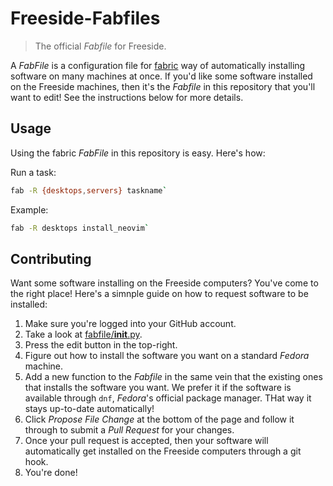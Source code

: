 # Freeside-Fabfiles

> The official _Fabfile_ for Freeside.

A _FabFile_ is a configuration file for [fabric](http://www.fabfile.org/) way of automatically installing software on many machines at once. If you'd like some software installed on the Freeside machines, then it's the _Fabfile_ in this repository that you'll want to edit! See the instructions below for more details.

## Usage
Using the fabric _FabFile_ in this repository is easy. Here's how:

Run a task:
```bash
fab -R {desktops,servers} taskname` 
```

Example:
```bash
fab -R desktops install_neovim` 
```

## Contributing
Want some software installing on the Freeside computers? You've come to the right place! Here's a simnple guide on how to request software to be installed:

1. Make sure you're logged into your GitHub account.
2. Take a look at [fabfile/__init__.py](https://github.com/FreesideHull/Freeside-Fabfiles/blob/master/fabfile/__init__.py). 
3. Press the edit button in the top-right.
4. Figure out how to install the software you want on a standard _Fedora_ machine.
5. Add a new function to the _Fabfile_ in the same vein that the existing ones that installs the software you want. We prefer it if the software is available through `dnf`, _Fedora_'s official package manager. THat way it stays up-to-date automatically!
6. Click _Propose File Change_ at the bottom of the page and follow it through to submit a _Pull Request_ for your changes.
7. Once your pull request is accepted, then your software will automatically get installed on the Freeside computers through a git hook.
8. You're done!
